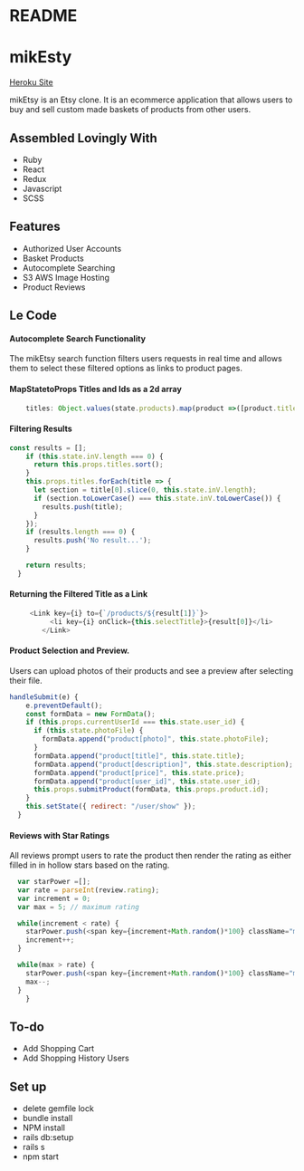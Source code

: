 # README

# mikEsty
[Heroku Site](https://miketsy.herokuapp.com/#/)

mikEtsy is an Etsy clone. It is an ecommerce application that allows users to buy and sell custom made baskets of products from other users.


## Assembled Lovingly With 
* Ruby
* React
* Redux
* Javascript
* SCSS

## Features 
* Authorized User Accounts
* Basket Products
* Autocomplete Searching
* S3 AWS Image Hosting
* Product Reviews

## Le Code

#### Autocomplete Search Functionality
The mikEtsy search function filters users requests in real time and allows them to select these filtered options as links to product pages.


#### MapStatetoProps Titles and Ids as a 2d array
```javascript
    titles: Object.values(state.products).map(product =>([product.title, product.id])),

```

#### Filtering Results
```javascript
const results = [];    
    if (this.state.inV.length === 0) {
      return this.props.titles.sort();
    }
    this.props.titles.forEach(title => {
      let section = title[0].slice(0, this.state.inV.length);
      if (section.toLowerCase() === this.state.inV.toLowerCase()) {
        results.push(title);        
      }
    });
    if (results.length === 0) {
      results.push('No result...');
    }

    return results;
  }
```
#### Returning the Filtered Title as a Link
```javascript
     <Link key={i} to={`/products/${result[1]}`}>
          <li key={i} onClick={this.selectTitle}>{result[0]}</li>
        </Link>
```

#### Product Selection and Preview.
Users can upload photos of their products and see a preview after selecting their file.


```javascript
handleSubmit(e) {
    e.preventDefault();
    const formData = new FormData();
    if (this.props.currentUserId === this.state.user_id) {
      if (this.state.photoFile) {
        formData.append("product[photo]", this.state.photoFile);
      }
      formData.append("product[title]", this.state.title);
      formData.append("product[description]", this.state.description);
      formData.append("product[price]", this.state.price);
      formData.append("product[user_id]", this.state.user_id);
      this.props.submitProduct(formData, this.props.product.id);
    }
    this.setState({ redirect: "/user/show" });
  }

```

#### Reviews with Star Ratings
All reviews prompt users to rate the product then render the rating as either filled in in hollow stars based on the rating.



```javascript
  var starPower =[];
  var rate = parseInt(review.rating);
  var increment = 0;
  var max = 5; // maximum rating

  while(increment < rate) {
    starPower.push(<span key={increment+Math.random()*100} className="material-icons black"> grade </span>);
    increment++;
  }

  while(max > rate) {
    starPower.push(<span key={increment+Math.random()*100} className="material-icons white"> star_outline </span>);
    max--;
  }
    }
```

## To-do
* Add Shopping Cart
* Add Shopping History Users

## Set up
* delete gemfile lock
* bundle install
* NPM install
* rails db:setup
* rails s
* npm start

